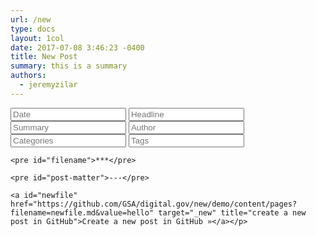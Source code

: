 ```yaml
---
url: /new
type: docs
layout: 1col
date: 2017-07-08 3:46:23 -0400
title: New Post
summary: this is a summary
authors:
  - jeremyzilar
---
```


<div class="matter-container">
  <form id="matter-maker" action="new-post" method="get" accept-charset="utf-8">
    <label><input class="m_date fm" type="text" name="m_date" value="" placeholder="Date"></label>
    <label><input class="m_title fm" type="text" name="m_title" value="" placeholder="Headline"></label>
    <label><input class="m_summary fm" type="text" name="m_summary" value="" placeholder="Summary"></label>
    <label><input class="m_author fm" type="text" name="m_author" value="" placeholder="Author"></label>
    <label><input class="m_categories fm" type="text" name="m_categories" value="" placeholder="Categories"></label>
    <label><input class="m_tag fm" type="text" name="m_tag" value="" placeholder="Tags"></label>
  </form>

  <div>

    <pre id="filename">***</pre>

    <pre id="post-matter">---</pre>

    <a id="newfile" href="https://github.com/GSA/digital.gov/new/demo/content/pages?filename=newfile.md&value=hello" target="_new" title="create a new post in GitHub">Create a new post in GitHub »</a></p>
  </div>
</div>
